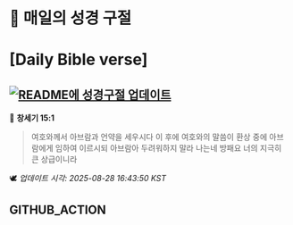 # 🙏 매일의 성경 구절
# [Daily Bible verse]
## [![README에 성경구절 업데이트](https://github.com/DONGSUKA/first_test/actions/workflows/update-readme-bible.yml/badge.svg)](https://github.com/DONGSUKA/first_test/actions/workflows/update-readme-bible.yml)
<!-- START_BIBLE_VERSE -->
📖 **창세기 15:1**
> 여호와께서 아브람과 언약을 세우시다 이 후에 여호와의 말씀이 환상 중에 아브람에게 임하여 이르시되 아브람아 두려워하지 말라 나는네 방패요 너의 지극히 큰 상급이니라

🕊️ _업데이트 시각: 2025-08-28 16:43:50 KST_
  <!-- END_BIBLE_VERSE -->
## GITHUB_ACTION
